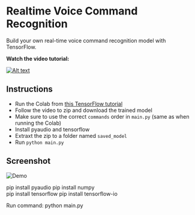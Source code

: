 # Realtime Voice Command Recognition

Build your own real-time voice command recognition model with TensorFlow.

**Watch the video tutorial:**

[![Alt text](https://img.youtube.com/vi/m-JzldXm9bQ/hqdefault.jpg)](https://youtu.be/m-JzldXm9bQ)

## Instructions

- Run the Colab from [this TensorFlow tutorial](https://www.tensorflow.org/tutorials/audio/simple_audio)
- Follow the video to zip and download the trained model
- Make sure to use the correct `commands` order in `main.py` (same as when running the Colab)
- Install pyaudio and tensorflow
- Extraxt the zip to a folder named `saved_model`
- Run `python main.py`

## Screenshot

![Demo](demo.png)

pip install pyaudio
pip install numpy  
pip install tensorflow
pip install tensorflow-io 

Run command: python main.py  
